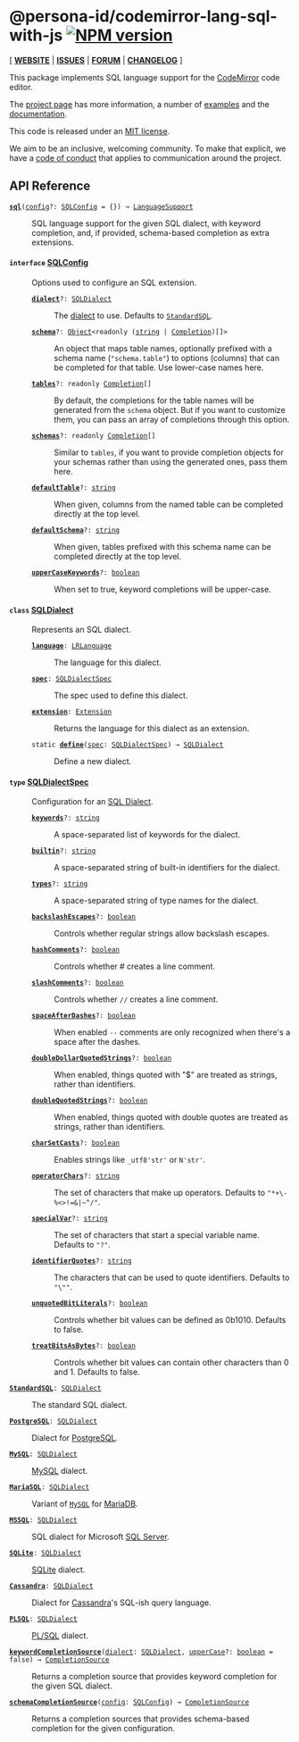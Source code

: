 <!-- NOTE: README.md is generated from src/README.md -->

# @persona-id/codemirror-lang-sql-with-js [![NPM version](https://img.shields.io/npm/v/@persona-id/lang-sql-with-js.svg)](https://www.npmjs.org/package/@persona-id/codemirror-lang-sql-with-js)

[ [**WEBSITE**](https://codemirror.net/) | [**ISSUES**](https://github.com/codemirror/dev/issues) | [**FORUM**](https://discuss.codemirror.net/c/next/) | [**CHANGELOG**](https://github.com/codemirror/lang-sql/blob/main/CHANGELOG.md) ]

This package implements SQL language support for the
[CodeMirror](https://codemirror.net/) code editor.

The [project page](https://codemirror.net/) has more information, a
number of [examples](https://codemirror.net/examples/) and the
[documentation](https://codemirror.net/docs/).

This code is released under an
[MIT license](https://github.com/codemirror/lang-sql/tree/main/LICENSE).

We aim to be an inclusive, welcoming community. To make that explicit,
we have a [code of
conduct](http://contributor-covenant.org/version/1/1/0/) that applies
to communication around the project.

## API Reference

<dl>
<dt id="user-content-sql">
  <code><strong><a href="#user-content-sql">sql</a></strong>(<a id="user-content-sql^config" href="#user-content-sql^config">config</a>&#8288;?: <a href="#user-content-sqlconfig">SQLConfig</a> = {}) → <a href="https://codemirror.net/docs/ref#language.LanguageSupport">LanguageSupport</a></code></dt>

<dd><p>SQL language support for the given SQL dialect, with keyword
completion, and, if provided, schema-based completion as extra
extensions.</p>
</dd>
<dt id="user-content-sqlconfig">
  <h4>
    <code>interface</code>
    <a href="#user-content-sqlconfig">SQLConfig</a></h4>
</dt>

<dd><p>Options used to configure an SQL extension.</p>
<dl><dt id="user-content-sqlconfig.dialect">
  <code><strong><a href="#user-content-sqlconfig.dialect">dialect</a></strong>&#8288;?: <a href="#user-content-sqldialect">SQLDialect</a></code></dt>

<dd><p>The <a href="#user-content-sqldialect">dialect</a> to use. Defaults to
<a href="#user-content-standardsql"><code>StandardSQL</code></a>.</p>
</dd><dt id="user-content-sqlconfig.schema">
  <code><strong><a href="#user-content-sqlconfig.schema">schema</a></strong>&#8288;?: <a href="https://developer.mozilla.org/en-US/docs/Web/JavaScript/Reference/Global_Objects/Object">Object</a>&lt;readonly (<a href="https://developer.mozilla.org/en-US/docs/Web/JavaScript/Reference/Global_Objects/String">string</a> | <a href="https://codemirror.net/docs/ref#autocomplete.Completion">Completion</a>)[]&gt;</code></dt>

<dd><p>An object that maps table names, optionally prefixed with a
schema name (<code>&quot;schema.table&quot;</code>) to options (columns) that can be
completed for that table. Use lower-case names here.</p>
</dd><dt id="user-content-sqlconfig.tables">
  <code><strong><a href="#user-content-sqlconfig.tables">tables</a></strong>&#8288;?: readonly <a href="https://codemirror.net/docs/ref#autocomplete.Completion">Completion</a>[]</code></dt>

<dd><p>By default, the completions for the table names will be
generated from the <code>schema</code> object. But if you want to
customize them, you can pass an array of completions through
this option.</p>
</dd><dt id="user-content-sqlconfig.schemas">
  <code><strong><a href="#user-content-sqlconfig.schemas">schemas</a></strong>&#8288;?: readonly <a href="https://codemirror.net/docs/ref#autocomplete.Completion">Completion</a>[]</code></dt>

<dd><p>Similar to <code>tables</code>, if you want to provide completion objects
for your schemas rather than using the generated ones, pass them
here.</p>
</dd><dt id="user-content-sqlconfig.defaulttable">
  <code><strong><a href="#user-content-sqlconfig.defaulttable">defaultTable</a></strong>&#8288;?: <a href="https://developer.mozilla.org/en-US/docs/Web/JavaScript/Reference/Global_Objects/String">string</a></code></dt>

<dd><p>When given, columns from the named table can be completed
directly at the top level.</p>
</dd><dt id="user-content-sqlconfig.defaultschema">
  <code><strong><a href="#user-content-sqlconfig.defaultschema">defaultSchema</a></strong>&#8288;?: <a href="https://developer.mozilla.org/en-US/docs/Web/JavaScript/Reference/Global_Objects/String">string</a></code></dt>

<dd><p>When given, tables prefixed with this schema name can be
completed directly at the top level.</p>
</dd><dt id="user-content-sqlconfig.uppercasekeywords">
  <code><strong><a href="#user-content-sqlconfig.uppercasekeywords">upperCaseKeywords</a></strong>&#8288;?: <a href="https://developer.mozilla.org/en-US/docs/Web/JavaScript/Reference/Global_Objects/Boolean">boolean</a></code></dt>

<dd><p>When set to true, keyword completions will be upper-case.</p>
</dd></dl>

</dd>
<dt id="user-content-sqldialect">
  <h4>
    <code>class</code>
    <a href="#user-content-sqldialect">SQLDialect</a></h4>
</dt>

<dd><p>Represents an SQL dialect.</p>
<dl><dt id="user-content-sqldialect.language">
  <code><strong><a href="#user-content-sqldialect.language">language</a></strong>: <a href="https://codemirror.net/docs/ref#language.LRLanguage">LRLanguage</a></code></dt>

<dd><p>The language for this dialect.</p>
</dd><dt id="user-content-sqldialect.spec">
  <code><strong><a href="#user-content-sqldialect.spec">spec</a></strong>: <a href="#user-content-sqldialectspec">SQLDialectSpec</a></code></dt>

<dd><p>The spec used to define this dialect.</p>
</dd><dt id="user-content-sqldialect.extension">
  <code><strong><a href="#user-content-sqldialect.extension">extension</a></strong>: <a href="https://codemirror.net/docs/ref#state.Extension">Extension</a></code></dt>

<dd><p>Returns the language for this dialect as an extension.</p>
</dd><dt id="user-content-sqldialect^define">
  <code>static <strong><a href="#user-content-sqldialect^define">define</a></strong>(<a id="user-content-sqldialect^define^spec" href="#user-content-sqldialect^define^spec">spec</a>: <a href="#user-content-sqldialectspec">SQLDialectSpec</a>) → <a href="#user-content-sqldialect">SQLDialect</a></code></dt>

<dd><p>Define a new dialect.</p>
</dd></dl>

</dd>
<dt id="user-content-sqldialectspec">
  <h4>
    <code>type</code>
    <a href="#user-content-sqldialectspec">SQLDialectSpec</a></h4>
</dt>

<dd><p>Configuration for an <a href="#user-content-sqldialect">SQL Dialect</a>.</p>
<dl><dt id="user-content-sqldialectspec.keywords">
  <code><strong><a href="#user-content-sqldialectspec.keywords">keywords</a></strong>&#8288;?: <a href="https://developer.mozilla.org/en-US/docs/Web/JavaScript/Reference/Global_Objects/String">string</a></code></dt>

<dd><p>A space-separated list of keywords for the dialect.</p>
</dd><dt id="user-content-sqldialectspec.builtin">
  <code><strong><a href="#user-content-sqldialectspec.builtin">builtin</a></strong>&#8288;?: <a href="https://developer.mozilla.org/en-US/docs/Web/JavaScript/Reference/Global_Objects/String">string</a></code></dt>

<dd><p>A space-separated string of built-in identifiers for the dialect.</p>
</dd><dt id="user-content-sqldialectspec.types">
  <code><strong><a href="#user-content-sqldialectspec.types">types</a></strong>&#8288;?: <a href="https://developer.mozilla.org/en-US/docs/Web/JavaScript/Reference/Global_Objects/String">string</a></code></dt>

<dd><p>A space-separated string of type names for the dialect.</p>
</dd><dt id="user-content-sqldialectspec.backslashescapes">
  <code><strong><a href="#user-content-sqldialectspec.backslashescapes">backslashEscapes</a></strong>&#8288;?: <a href="https://developer.mozilla.org/en-US/docs/Web/JavaScript/Reference/Global_Objects/Boolean">boolean</a></code></dt>

<dd><p>Controls whether regular strings allow backslash escapes.</p>
</dd><dt id="user-content-sqldialectspec.hashcomments">
  <code><strong><a href="#user-content-sqldialectspec.hashcomments">hashComments</a></strong>&#8288;?: <a href="https://developer.mozilla.org/en-US/docs/Web/JavaScript/Reference/Global_Objects/Boolean">boolean</a></code></dt>

<dd><p>Controls whether # creates a line comment.</p>
</dd><dt id="user-content-sqldialectspec.slashcomments">
  <code><strong><a href="#user-content-sqldialectspec.slashcomments">slashComments</a></strong>&#8288;?: <a href="https://developer.mozilla.org/en-US/docs/Web/JavaScript/Reference/Global_Objects/Boolean">boolean</a></code></dt>

<dd><p>Controls whether <code>//</code> creates a line comment.</p>
</dd><dt id="user-content-sqldialectspec.spaceafterdashes">
  <code><strong><a href="#user-content-sqldialectspec.spaceafterdashes">spaceAfterDashes</a></strong>&#8288;?: <a href="https://developer.mozilla.org/en-US/docs/Web/JavaScript/Reference/Global_Objects/Boolean">boolean</a></code></dt>

<dd><p>When enabled <code>--</code> comments are only recognized when there's a
space after the dashes.</p>
</dd><dt id="user-content-sqldialectspec.doubledollarquotedstrings">
  <code><strong><a href="#user-content-sqldialectspec.doubledollarquotedstrings">doubleDollarQuotedStrings</a></strong>&#8288;?: <a href="https://developer.mozilla.org/en-US/docs/Web/JavaScript/Reference/Global_Objects/Boolean">boolean</a></code></dt>

<dd><p>When enabled, things quoted with &quot;$&quot; are treated as
strings, rather than identifiers.</p>
</dd><dt id="user-content-sqldialectspec.doublequotedstrings">
  <code><strong><a href="#user-content-sqldialectspec.doublequotedstrings">doubleQuotedStrings</a></strong>&#8288;?: <a href="https://developer.mozilla.org/en-US/docs/Web/JavaScript/Reference/Global_Objects/Boolean">boolean</a></code></dt>

<dd><p>When enabled, things quoted with double quotes are treated as
strings, rather than identifiers.</p>
</dd><dt id="user-content-sqldialectspec.charsetcasts">
  <code><strong><a href="#user-content-sqldialectspec.charsetcasts">charSetCasts</a></strong>&#8288;?: <a href="https://developer.mozilla.org/en-US/docs/Web/JavaScript/Reference/Global_Objects/Boolean">boolean</a></code></dt>

<dd><p>Enables strings like <code>_utf8'str'</code> or <code>N'str'</code>.</p>
</dd><dt id="user-content-sqldialectspec.operatorchars">
  <code><strong><a href="#user-content-sqldialectspec.operatorchars">operatorChars</a></strong>&#8288;?: <a href="https://developer.mozilla.org/en-US/docs/Web/JavaScript/Reference/Global_Objects/String">string</a></code></dt>

<dd><p>The set of characters that make up operators. Defaults to
<code>&quot;*+\-%&lt;&gt;!=&amp;|~^/&quot;</code>.</p>
</dd><dt id="user-content-sqldialectspec.specialvar">
  <code><strong><a href="#user-content-sqldialectspec.specialvar">specialVar</a></strong>&#8288;?: <a href="https://developer.mozilla.org/en-US/docs/Web/JavaScript/Reference/Global_Objects/String">string</a></code></dt>

<dd><p>The set of characters that start a special variable name.
Defaults to <code>&quot;?&quot;</code>.</p>
</dd><dt id="user-content-sqldialectspec.identifierquotes">
  <code><strong><a href="#user-content-sqldialectspec.identifierquotes">identifierQuotes</a></strong>&#8288;?: <a href="https://developer.mozilla.org/en-US/docs/Web/JavaScript/Reference/Global_Objects/String">string</a></code></dt>

<dd><p>The characters that can be used to quote identifiers. Defaults
to <code>&quot;\&quot;&quot;</code>.</p>
</dd><dt id="user-content-sqldialectspec.unquotedbitliterals">
  <code><strong><a href="#user-content-sqldialectspec.unquotedbitliterals">unquotedBitLiterals</a></strong>&#8288;?: <a href="https://developer.mozilla.org/en-US/docs/Web/JavaScript/Reference/Global_Objects/Boolean">boolean</a></code></dt>

<dd><p>Controls whether bit values can be defined as 0b1010. Defaults
to false.</p>
</dd><dt id="user-content-sqldialectspec.treatbitsasbytes">
  <code><strong><a href="#user-content-sqldialectspec.treatbitsasbytes">treatBitsAsBytes</a></strong>&#8288;?: <a href="https://developer.mozilla.org/en-US/docs/Web/JavaScript/Reference/Global_Objects/Boolean">boolean</a></code></dt>

<dd><p>Controls whether bit values can contain other characters than 0 and 1.
Defaults to false.</p>
</dd></dl>

</dd>
<dt id="user-content-standardsql">
  <code><strong><a href="#user-content-standardsql">StandardSQL</a></strong>: <a href="#user-content-sqldialect">SQLDialect</a></code></dt>

<dd><p>The standard SQL dialect.</p>
</dd>
<dt id="user-content-postgresql">
  <code><strong><a href="#user-content-postgresql">PostgreSQL</a></strong>: <a href="#user-content-sqldialect">SQLDialect</a></code></dt>

<dd><p>Dialect for <a href="https://www.postgresql.org">PostgreSQL</a>.</p>
</dd>
<dt id="user-content-mysql">
  <code><strong><a href="#user-content-mysql">MySQL</a></strong>: <a href="#user-content-sqldialect">SQLDialect</a></code></dt>

<dd><p><a href="https://dev.mysql.com/">MySQL</a> dialect.</p>
</dd>
<dt id="user-content-mariasql">
  <code><strong><a href="#user-content-mariasql">MariaSQL</a></strong>: <a href="#user-content-sqldialect">SQLDialect</a></code></dt>

<dd><p>Variant of <a href="#user-content-mysql"><code>MySQL</code></a> for
<a href="https://mariadb.org/">MariaDB</a>.</p>
</dd>
<dt id="user-content-mssql">
  <code><strong><a href="#user-content-mssql">MSSQL</a></strong>: <a href="#user-content-sqldialect">SQLDialect</a></code></dt>

<dd><p>SQL dialect for Microsoft <a href="https://www.microsoft.com/en-us/sql-server">SQL
Server</a>.</p>
</dd>
<dt id="user-content-sqlite">
  <code><strong><a href="#user-content-sqlite">SQLite</a></strong>: <a href="#user-content-sqldialect">SQLDialect</a></code></dt>

<dd><p><a href="https://sqlite.org/">SQLite</a> dialect.</p>
</dd>
<dt id="user-content-cassandra">
  <code><strong><a href="#user-content-cassandra">Cassandra</a></strong>: <a href="#user-content-sqldialect">SQLDialect</a></code></dt>

<dd><p>Dialect for <a href="https://cassandra.apache.org/">Cassandra</a>'s SQL-ish query language.</p>
</dd>
<dt id="user-content-plsql">
  <code><strong><a href="#user-content-plsql">PLSQL</a></strong>: <a href="#user-content-sqldialect">SQLDialect</a></code></dt>

<dd><p><a href="https://en.wikipedia.org/wiki/PL/SQL">PL/SQL</a> dialect.</p>
</dd>
<dt id="user-content-keywordcompletionsource">
  <code><strong><a href="#user-content-keywordcompletionsource">keywordCompletionSource</a></strong>(<a id="user-content-keywordcompletionsource^dialect" href="#user-content-keywordcompletionsource^dialect">dialect</a>: <a href="#user-content-sqldialect">SQLDialect</a>, <a id="user-content-keywordcompletionsource^uppercase" href="#user-content-keywordcompletionsource^uppercase">upperCase</a>&#8288;?: <a href="https://developer.mozilla.org/en-US/docs/Web/JavaScript/Reference/Global_Objects/Boolean">boolean</a> = false) → <a href="https://codemirror.net/docs/ref#autocomplete.CompletionSource">CompletionSource</a></code></dt>

<dd><p>Returns a completion source that provides keyword completion for
the given SQL dialect.</p>
</dd>
<dt id="user-content-schemacompletionsource">
  <code><strong><a href="#user-content-schemacompletionsource">schemaCompletionSource</a></strong>(<a id="user-content-schemacompletionsource^config" href="#user-content-schemacompletionsource^config">config</a>: <a href="#user-content-sqlconfig">SQLConfig</a>) → <a href="https://codemirror.net/docs/ref#autocomplete.CompletionSource">CompletionSource</a></code></dt>

<dd><p>Returns a completion sources that provides schema-based completion
for the given configuration.</p>
</dd>
</dl>
